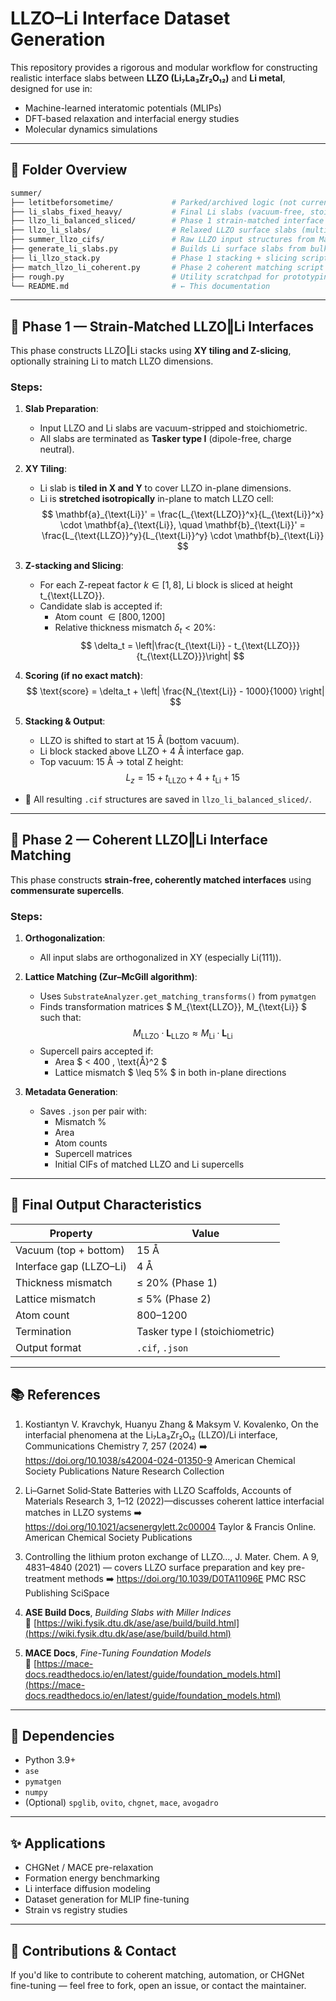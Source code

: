 # LLZO–Li Interface Dataset Generation

This repository provides a rigorous and modular workflow for constructing realistic interface slabs between **LLZO (Li₇La₃Zr₂O₁₂)** and **Li metal**, designed for use in:

- Machine-learned interatomic potentials (MLIPs)
- DFT-based relaxation and interfacial energy studies
- Molecular dynamics simulations

---

## 📁 Folder Overview

```bash
summer/
├── letitbeforsometime/             # Parked/archived logic (not currently in use)
├── li_slabs_fixed_heavy/           # Final Li slabs (vacuum-free, stoichiometric)
├── llzo_li_balanced_sliced/        # Phase 1 strain-matched interface structures
├── llzo_li_slabs/                  # Relaxed LLZO surface slabs (multiple facets)
├── summer_llzo_cifs/               # Raw LLZO input structures from Materials Project
├── generate_li_slabs.py            # Builds Li surface slabs from bulk
├── li_llzo_stack.py                # Phase 1 stacking + slicing script
├── match_llzo_li_coherent.py       # Phase 2 coherent matching script (coming)
├── rough.py                        # Utility scratchpad for prototyping
└── README.md                       # ← This documentation
```

---

## 🧩 Phase 1 — Strain-Matched LLZO‖Li Interfaces

This phase constructs LLZO‖Li stacks using **XY tiling and Z-slicing**, optionally straining Li to match LLZO dimensions.

### Steps:
1. **Slab Preparation**:
   - Input LLZO and Li slabs are vacuum-stripped and stoichiometric.
   - All slabs are terminated as **Tasker type I** (dipole-free, charge neutral).

2. **XY Tiling**:
   - Li slab is **tiled in X and Y** to cover LLZO in-plane dimensions.
   - Li is **stretched isotropically** in-plane to match LLZO cell:
     $$
     \mathbf{a}_{\text{Li}}' = \frac{L_{\text{LLZO}}^x}{L_{\text{Li}}^x} \cdot \mathbf{a}_{\text{Li}}, \quad
     \mathbf{b}_{\text{Li}}' = \frac{L_{\text{LLZO}}^y}{L_{\text{Li}}^y} \cdot \mathbf{b}_{\text{Li}}
     $$

3. **Z-stacking and Slicing**:
   - For each Z-repeat factor $k \in [1, 8]$, Li block is sliced at height t_{\text{LLZO}}.
   - Candidate slab is accepted if:
     - Atom count $\in [800, 1200]$
     - Relative thickness mismatch $\delta_t < 20\%$:
       $$
       \delta_t = \left|\frac{t_{\text{Li}} - t_{\text{LLZO}}}{t_{\text{LLZO}}}\right|
       $$

4. **Scoring (if no exact match)**:
   $$
   \text{score} = \delta_t + \left| \frac{N_{\text{Li}} - 1000}{1000} \right|
   $$

5. **Stacking & Output**:
   - LLZO is shifted to start at 15 Å (bottom vacuum).
   - Li block stacked above LLZO + 4 Å interface gap.
   - Top vacuum: 15 Å → total Z height:
     $$
     L_z = 15 + t_{\text{LLZO}} + 4 + t_{\text{Li}} + 15
     $$

- 📁 All resulting `.cif` structures are saved in `llzo_li_balanced_sliced/`.

---

## 🚧 Phase 2 — Coherent LLZO‖Li Interface Matching

This phase constructs **strain-free, coherently matched interfaces** using **commensurate supercells**.

### Steps:
1. **Orthogonalization**:
   - All input slabs are orthogonalized in XY (especially Li(111)).

2. **Lattice Matching (Zur–McGill algorithm)**:
   - Uses `SubstrateAnalyzer.get_matching_transforms()` from `pymatgen`
   - Finds transformation matrices $ M_{\text{LLZO}}, M_{\text{Li}} $ such that:
     $$
     M_{\text{LLZO}} \cdot \mathbf{L}_{\text{LLZO}} \approx M_{\text{Li}} \cdot \mathbf{L}_{\text{Li}}
     $$
   - Supercell pairs accepted if:
     - Area $ < 400 \, \text{Å}^2 $
     - Lattice mismatch $ \leq 5\% $ in both in-plane directions

3. **Metadata Generation**:
   - Saves `.json` per pair with:
     - Mismatch %
     - Area
     - Atom counts
     - Supercell matrices
     - Initial CIFs of matched LLZO and Li supercells

---

## 📂 Final Output Characteristics

| Property               | Value                         |
|------------------------|-------------------------------|
| Vacuum (top + bottom)  | 15 Å                           |
| Interface gap (LLZO–Li)| 4 Å                            |
| Thickness mismatch     | ≤ 20% (Phase 1)               |
| Lattice mismatch       | ≤ 5% (Phase 2)                |
| Atom count             | 800–1200                      |
| Termination            | Tasker type I (stoichiometric)|
| Output format          | `.cif`, `.json`               |

---

## 📚 References

1. Kostiantyn V. Kravchyk, Huanyu Zhang & Maksym V. Kovalenko, On the interfacial phenomena at the Li₇La₃Zr₂O₁₂ (LLZO)/Li interface, Communications Chemistry 7, 257 (2024)
➡️ https://doi.org/10.1038/s42004-024-01350-9 
American Chemical Society Publications Nature Research Collection

2. Li–Garnet Solid‑State Batteries with LLZO Scaffolds, Accounts of Materials Research 3, 1–12 (2022)—discusses coherent lattice interfacial matches in LLZO systems
➡️ https://doi.org/10.1021/acsenergylett.2c00004 
Taylor & Francis Online. American Chemical Society Publications

3. Controlling the lithium proton exchange of LLZO…, J. Mater. Chem. A 9, 4831–4840 (2021) — covers LLZO surface preparation and key pre-treatment methods
➡️ https://doi.org/10.1039/D0TA11096E 
PMC RSC Publishing SciSpace

4. **ASE Build Docs**, *Building Slabs with Miller Indices*  
   🔗 [https://wiki.fysik.dtu.dk/ase/ase/build/build.html](https://wiki.fysik.dtu.dk/ase/ase/build/build.html)

5. **MACE Docs**, *Fine-Tuning Foundation Models*  
   🔗 [https://mace-docs.readthedocs.io/en/latest/guide/foundation_models.html](https://mace-docs.readthedocs.io/en/latest/guide/foundation_models.html)

---

## 🔧 Dependencies

- Python 3.9+
- `ase`
- `pymatgen`
- `numpy`
- (Optional) `spglib`, `ovito`, `chgnet`, `mace`, `avogadro`

---

## ✨ Applications

- CHGNet / MACE pre-relaxation
- Formation energy benchmarking
- Li interface diffusion modeling
- Dataset generation for MLIP fine-tuning
- Strain vs registry studies

---

## 🙌 Contributions & Contact

If you'd like to contribute to coherent matching, automation, or CHGNet fine-tuning — feel free to fork, open an issue, or contact the maintainer.
